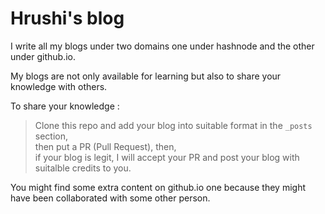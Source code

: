 # Hrushi's blog

I write all my blogs under two domains one under hashnode and the other under github.io.

My blogs are not only available for learning but also to share your knowledge with others. 

To share your knowledge :
> Clone this repo and add your blog into suitable format in the `_posts` section, <br>
> then put a PR (Pull Request), then, <br>
> if your blog is legit, I will accept your PR and post your blog with suitalble credits to you.

You might find some extra content on github.io one because they might have been collaborated with some other person.
